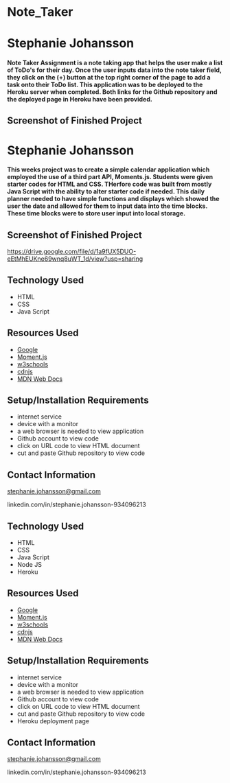 # Note_Taker

# Stephanie Johansson

#### Note Taker Assignment is a note taking app that helps the user make a list of ToDo's for their day. Once the user inputs data into the note taker field, they click on the (+) button at the top right corner of the page to add a task onto their ToDo list. This application was to be deployed to the Heroku server when completed. Both links for the Github repository and the deployed page in Heroku have been provided.

## Screenshot of Finished Project


# Stephanie Johansson

#### This weeks project was to create a simple calendar application which employed the use of a third part API, Moments.js. Students were given starter codes for HTML and CSS. THerfore code was built from mostly Java Script with the ability to alter starter code if needed. This daily planner needed to have simple functions and displays which showed the user the date and allowed for them to input data into the time blocks. These time blocks were to store user input into local storage.

## Screenshot of Finished Project
https://drive.google.com/file/d/1a9fUX5DUO-eEtMhEUKne69wnq8uWT_1d/view?usp=sharing


## Technology Used

- HTML
- CSS
- Java Script

## Resources Used

- [Google](https://google.com)
- [Moment.js](https://momentjs.com)
- [w3schools](https://w3schools.com)
- [cdnjs](https://cdnjs.com)
- [MDN Web Docs](https://developer.mozilla.org)

## Setup/Installation Requirements

- internet service
- device with a monitor
- a web browser is needed to view application
- Github account to view code
- click on URL code to view HTML document
- cut and paste Github repository to view code

## Contact Information

stephanie.johansson@gmail.com

linkedin.com/in/stephanie.johansson-934096213


## Technology Used

- HTML
- CSS
- Java Script
- Node JS
- Heroku

## Resources Used

- [Google](https://google.com)
- [Moment.js](https://momentjs.com)
- [w3schools](https://w3schools.com)
- [cdnjs](https://cdnjs.com)
- [MDN Web Docs](https://developer.mozilla.org)

## Setup/Installation Requirements

- internet service
- device with a monitor
- a web browser is needed to view application
- Github account to view code
- click on URL code to view HTML document
- cut and paste Github repository to view code
- Heroku deployment page

## Contact Information

stephanie.johansson@gmail.com

linkedin.com/in/stephanie.johansson-934096213
